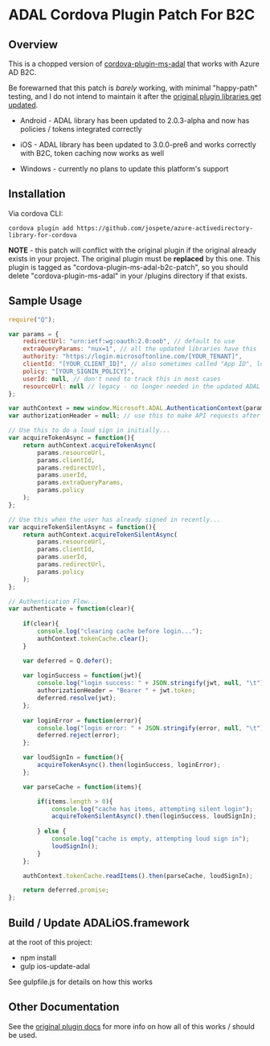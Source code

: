 # ADAL Cordova Plugin Patch For B2C

## Overview

This is a chopped version of [cordova-plugin-ms-adal](https://github.com/AzureAD/azure-activedirectory-library-for-cordova) that works with Azure AD B2C.

Be forewarned that this patch is _barely_ working, with minimal "happy-path" testing, and I do not intend to maintain it after the [original plugin libraries get updated](https://github.com/AzureAD/azure-activedirectory-library-for-cordova/issues/85#issuecomment-240819239).

- Android - ADAL library has been updated to 2.0.3-alpha and now has policies / tokens integrated correctly

- iOS - ADAL library has been updated to 3.0.0-pre6 and works correctly with B2C, token caching now works as well

- Windows - currently no plans to update this platform's support

## Installation

Via cordova CLI:

```
cordova plugin add https://github.com/jospete/azure-activedirectory-library-for-cordova
```

**NOTE** - this patch will conflict with the original plugin if the original already exists in your project. The original plugin must be **replaced** by this one. This plugin is tagged as "cordova-plugin-ms-adal-b2c-patch", so you should delete "cordova-plugin-ms-adal" in your /plugins directory if that exists.

## Sample Usage

```javascript
require("Q");

var params = {
    redirectUrl: "urn:ietf:wg:oauth:2.0:oob", // default to use
    extraQueryParams: "nux=1", // all the updated libraries have this
    authority: "https://login.microsoftonline.com/[YOUR_TENANT]",
    clientId: "[YOUR_CLIENT_ID]", // also sometimes called "App ID", looks something like this: f6dad784-f7d3-****-92bd-******
    policy: "[YOUR_SIGNIN_POLICY]",
    userId: null, // don't need to track this in most cases
    resourceUrl: null // legacy - no longer needed in the updated ADAL libraries
};

var authContext = new window.Microsoft.ADAL.AuthenticationContext(params.authority);
var authorizationHeader = null; // use this to make API requests after login

// Use this to do a loud sign in initially...
var acquireTokenAsync = function(){
    return authContext.acquireTokenAsync(
        params.resourceUrl,
        params.clientId,
        params.redirectUrl,
        params.userId,
        params.extraQueryParams,
        params.policy
    );
};

// Use this when the user has already signed in recently...
var acquireTokenSilentAsync = function(){
    return authContext.acquireTokenSilentAsync(
        params.resourceUrl,
        params.clientId,
        params.userId,
        params.redirectUrl,
        params.policy
    );
};

// Authentication Flow...
var authenticate = function(clear){
    
    if(clear){
        console.log("clearing cache before login...");
        authContext.tokenCache.clear();
    }

    var deferred = Q.defer();
    
    var loginSuccess = function(jwt){
        console.log("login success: " + JSON.stringify(jwt, null, "\t"));
        authorizationHeader = "Bearer " + jwt.token;
        deferred.resolve(jwt);
    };
    
    var loginError = function(error){
        console.log("login error: " + JSON.stringify(error, null, "\t"));
        deferred.reject(error);
    };

    var loudSignIn = function(){
        acquireTokenAsync().then(loginSuccess, loginError);
    };

    var parseCache = function(items){

        if(items.length > 0){
            console.log("cache has items, attempting silent login");
            acquireTokenSilentAsync().then(loginSuccess, loudSignIn);
            
        } else {
            console.log("cache is empty, attempting loud sign in");
            loudSignIn(); 
        }
    };

    authContext.tokenCache.readItems().then(parseCache, loudSignIn);

    return deferred.promise;
};
```

## Build / Update ADALiOS.framework

at the root of this project:
- npm install
- gulp ios-update-adal

See gulpfile.js for details on how this works

## Other Documentation

See the [original plugin docs](https://github.com/AzureAD/azure-activedirectory-library-for-cordova/blob/master/README.md) for more info on how all of this works / should be used.
